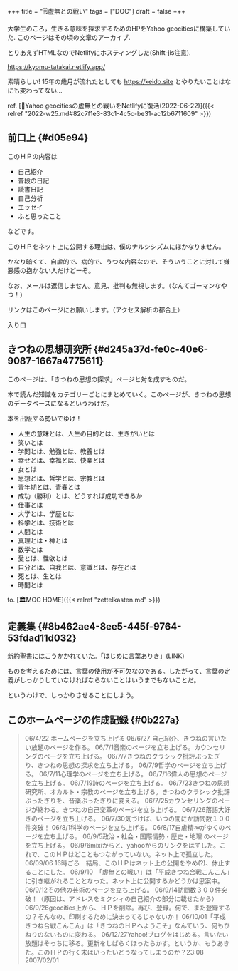 +++
title = "🗒虚無との戦い"
tags = ["DOC"]
draft = false
+++

大学生のころ，生きる意味を探求するためのHPをYahoo geocitiesに構築していた. このページはその頃の文章のアーカイブ.

とりあえずHTMLなのでNetlifyにホスティングした(Shift-jis注意).

<https://kyomu-tatakai.netlify.app/>

素晴らしい! 15年の歳月が流れたとしても <https://keido.site> とやりたいことはなにも変わってない...

ref. [💭Yahoo geocitiesの虚無との戦いをNetlifyに復活(2022-06-22)]({{< relref "2022-w25.md#82c7f1e3-83c1-4c5c-be31-ac12b6711609" >}})


## 前口上 {#d05e94}

このＨＰの内容は

-   自己紹介
-   普段の日記
-   読書日記
-   自己分析
-   エッセイ
-   ふと思ったこと

などです。

このＨＰをネット上に公開する理由は、僕のナルシシズムにほかなりません。

かなり暗くて、自虐的で、病的で、うつな内容なので、そういうことに対して嫌悪感の抱かない人だけどーぞ。

なお、メールは返信しません。意見、批判も無視します。（なんてゴーマンなやつ！）

リンクはこのページにお願いします。（アクセス解析の都合上）

入り口


## きつねの思想研究所 {#d245a37d-fe0c-40e6-9087-1667a4775611}

このページは、「きつねの思想の探求」ページと対を成すものだ。

本で読んだ知識をカテゴリーごとにまとめていく。このページが、きつねの思想のデータベースになるというわけだ。

本を出版する勢いでゆけ！

-   人生の意味とは、人生の目的とは、生きがいとは
-   笑いとは
-   学問とは、勉強とは、教養とは
-   幸せとは、幸福とは、快楽とは
-   女とは
-   思想とは、哲学とは、宗教とは
-   青年期とは、青春とは
-   成功（勝利）とは、どうすれば成功できるか
-   仕事とは
-   大学とは、学歴とは
-   科学とは、技術とは
-   人間とは
-   真理とは・神とは
-   数学とは
-   愛とは、性欲とは
-   自分とは、自我とは、意識とは、存在とは
-   死とは、生とは
-   時間とは

to. [🏛MOC HOME]({{< relref "zettelkasten.md" >}})


## 定義集 {#8b462ae4-8ee5-445f-9764-53fdad11d032}

新約聖書にはこうかかれていた。「はじめに言葉ありき」(LINK)

ものを考えるためには、言葉の使用が不可欠なのである。したがって、言葉の定義がしっかりしていなければならないことはいうまでもないことだ。

というわけで、しっかりさせることにしよう。


## このホームページの作成記録 {#0b227a}

> 06/4/22 ホームページを立ち上げる
> 06/6/27 自己紹介、きつねの言いたい放題のページを作る。
> 06/7/1音楽のページを立ち上げる。カウンセリングのページを立ち上げる。
> 06/7/7きつねのクラシック批評ぶったぎり、きつねの思想の探求を立ち上げる。
> 06/7/9哲学のページを立ち上げる。
> 06/7/11心理学のページを立ち上げる。
> 06/7/16偉人の思想のページを立ち上げる。
> 06/7/19詩のページを立ち上げる。
> 06/7/23きつねの思想研究所、オカルト・宗教のページを立ち上げる。きつねのクラシック批評ぶったぎりを、音楽ぶったぎりに変える。
> 06/7/25カウンセリングのページが終わる。きつねの自己変革のページを立ち上げる。
> 06/7/26落語大好きのページを立ち上げる。
> 06/7/30気づけば、いつの間にか訪問数１００件突破！
> 06/8/1科学のページを立ち上げる。
> 06/8/17自虐精神がゆくのページを立ち上げる。
> 06/9/5政治・社会・国際情勢・歴史・地理 のページを立ち上げる。
> 06/9/6mixiからと、yahooからのリンクをはずした。これで、このＨＰはどこともつながっていない。ネット上で孤立した。
> 06/09/06 16時ごろ　結局、このＨＰはネット上の公開をやめ(?)、休止することにした。
> 06/9/10　「虚無との戦い」は「平成きつね合戦こんこん」に引き継がれることとなった。ネット上に公開するかどうかは思案中。
> 06/9/12その他の芸術のページを立ち上げる。
> 06/9/14訪問数３００件突破！（原因は、アドレスをミクシィの自己紹介の部分に載せたから）
> 06/9/26geocities上から、ＨＰを削除。再び、登録。何で、また登録するの？そんなの、印刷するために決まってるじゃないか！
> 06/10/01「平成きつね合戦こんこん」は「きつねのＨＰへようこそ」なんていう、何もひねりのないものに変わる。
> 06/12/27Yahoo!ブログをはじめる。言いたい放題はそっちに移る。更新をしばらくほったらかす。というか、もうあきた。このＨＰの行く末はいったいどうなってしまうのか？23:08 2007/02/01
